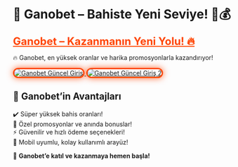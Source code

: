 # 🎯 Ganobet – Bahiste Yeni Seviye! 🎯💰  

<a href="https://heylink.me/bonussitelerii/" title="Ganobet Güncel Giriş" style="color: #ff4500; font-size: 24px; font-weight: bold;">Ganobet – Kazanmanın Yeni Yolu! 🔥</a>  

🔥 Ganobet, en yüksek oranlar ve harika promosyonlarla kazandırıyor!  

<a href="https://heylink.me/bonussitelerii/" title="Ganobet Güncel Giriş">  
<img src="https://i.ibb.co/YjtLwQ8/cats.jpg" alt="Ganobet Güncel Giriş" style="max-width: 100%; border: 3px solid #ff4500; border-radius: 15px; box-shadow: 0px 0px 15px rgba(255, 69, 0, 0.8);">  
</a>  

<a href="https://heylink.me/bonussitelerii/" title="Ganobet Güncel Giriş 2">  
<img src="https://i.ibb.co/VHdrjnQ/df.jpg" alt="Ganobet Güncel Giriş 2" style="max-width: 100%; border: 3px solid #ff4500; border-radius: 15px; box-shadow: 0px 0px 15px rgba(255, 69, 0, 0.8);">  
</a>  

## 🚀 Ganobet’in Avantajları  
✔️ Süper yüksek bahis oranları!  
🎁 Özel promosyonlar ve anında bonuslar!  
⚡️ Güvenilir ve hızlı ödeme seçenekleri!  
📱 Mobil uyumlu, kolay kullanımlı arayüz!  

💎 **Ganobet’e katıl ve kazanmaya hemen başla!**
